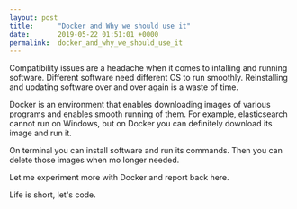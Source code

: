 ```yaml
---
layout: post
title:      "Docker and Why we should use it"
date:       2019-05-22 01:51:01 +0000
permalink:  docker_and_why_we_should_use_it
---
```



Compatibility issues are a headache when it comes to intalling and running software. Different software need different OS to run smoothly. Reinstalling and updating software over and over again is a waste of time.

Docker is an environment that enables downloading images of various programs and enables smooth running of them. For example, elasticsearch cannot run on Windows, but on Docker you can definitely download its image and run it.

On terminal you can install software and  run its commands. Then you can delete those images when mo longer needed.

Let me experiment more with Docker and report back here.

Life is short, let's code.


